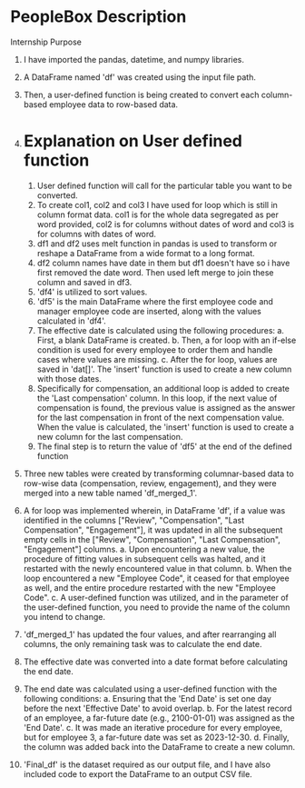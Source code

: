 # PeopleBox Description
Internship Purpose

1. I have imported the pandas, datetime, and numpy libraries.

2. A DataFrame named 'df' was created using the input file path.

3. Then, a user-defined function is being created to convert each column-based employee data to row-based data.

4. # Explanation on User defined function

   1. User defined function will call for the particular table you want to be converted.
   2. To create col1, col2 and col3 I have used for loop which is still in column format data. col1 is for the whole data segregated as per word provided, col2 is for columns without dates of word and col3 is for columns with dates of word.
   3. df1 and df2 uses melt function in pandas is used to transform or reshape a DataFrame from a wide format to a long format.
   4. df2 column names have date in them but df1 doesn't have so i have first removed the date word. Then used left merge to join these column and saved in df3.
   5. 'df4' is utilized to sort values.
   6. 'df5' is the main DataFrame where the first employee code and manager employee code are inserted, along with the values calculated in 'df4'.
   7. The effective date is calculated using the following procedures:
      a. First, a blank DataFrame is created.
      b. Then, a for loop with an if-else condition is used for every employee to order them and handle cases where values are missing.
      c. After the for loop, values are saved in 'dat[]'. The 'insert' function is used to create a new column with those dates.
   8. Specifically for compensation, an additional loop is added to create the 'Last compensation' column. In this loop, if the next value of compensation is found, the previous value is assigned as the answer for the last compensation in front of the next compensation value. When the value is calculated, the 'insert' function is used to create a new column for the last compensation.
   9. The final step is to return the value of 'df5' at the end of the defined function

5. Three new tables were created by transforming columnar-based data to row-wise data (compensation, review, engagement), and they were merged into a new table named 'df_merged_1'.

6. A for loop was implemented wherein, in DataFrame 'df', if a value was identified in the columns ["Review", "Compensation", "Last Compensation", "Engagement"], it was updated in all the subsequent empty cells in the ["Review", "Compensation", "Last Compensation", "Engagement"] columns.
   a. Upon encountering a new value, the procedure of fitting values in subsequent cells was halted, and it restarted with the newly encountered value in that column.
   b. When the loop encountered a new "Employee Code", it ceased for that employee as well, and the entire procedure restarted with the new "Employee Code".
   c. A user-defined function was utilized, and in the parameter of the user-defined function, you need to provide the name of the column you intend to change.

7. 'df_merged_1' has updated the four values, and after rearranging all columns, the only remaining task was to calculate the end date.

8. The effective date was converted into a date format before calculating the end date.

9. The end date was calculated using a user-defined function with the following conditions:
   a. Ensuring that the 'End Date' is set one day before the next 'Effective Date' to avoid overlap.
   b. For the latest record of an employee, a far-future date (e.g., 2100-01-01) was assigned as the 'End Date'.
   c. It was made an iterative procedure for every employee, but for employee 3, a far-future date was set as 2023-12-30.
   d. Finally, the column was added back into the DataFrame to create a new column.

10. 'Final_df' is the dataset required as our output file, and I have also included code to export the DataFrame to an output CSV file.
